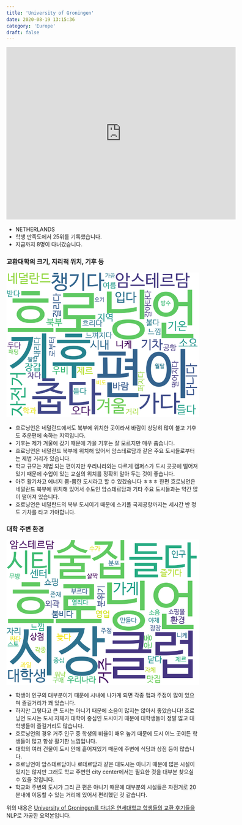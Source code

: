 ```yaml
---
title: 'University of Groningen'
date: 2020-08-19 13:15:36
category: 'Europe'
draft: false
---
```


<iframe
width="600"
height="450"
frameborder="0" style="border:0"
src="https://www.google.com/maps/embed/v1/place?key=AIzaSyC9e1AME-pVmWC4hBpFdu5S4dKzyepa3HQ&q=University+of+Groningen&center=53.219263399999996,6.5629872&zoom=14" allowfullscreen>
</iframe>


* NETHERLANDS
* 학생 만족도에서 25위를 기록했습니다.
* 지금까지 8명이 다녀갔습니다. 

### 교환대학의 크기, 지리적 위치, 기후 등

![gen_info-WordCloud](../univ_wordclouds_okt/gen_info/US000290_gen_info_okt.png)

* 흐로닝언은 네덜란드에서도 북부에 위치한 곳이라서 바람이 상당히 많이 불고 기후도 추운편에 속하는 지역입니다.
* 기후는 제가 겨울에 갔기 때문에 가을 기후는 잘 모르지만 매우 춥습니다.
* 흐로닝언은 네덜란드 북부에 위치해 있어서 암스테르담과 같은 주요 도시들로부터는 제법 거리가 있습니다.
* 학교 규모는 제법 되는 편이지만 우리나라와는 다르게 캠퍼스가 도시 곳곳에 떨어져 있기 때문에 수업이 있는 교실의 위치를 정확히 알아 두는 것이 좋습니다.
* 아주 활기차고 에너지 뿜-뿜한 도시라고 할 수 있겠습니다 ㅎㅎㅎ 한편 흐로닝언은 네덜란드 북부에 위치해 있어서 수도인 암스테르담과 기타 주요 도시들과는 약간 많이 떨어져 있습니다.
* 흐로닝언은 네덜란드의 북부 도시이기 때문에 스키폴 국제공항까지는 세시간 반 정도 기차를 타고 가야합니다.


### 대학 주변 환경

![env_info-WordCloud](../univ_wordclouds_okt/env_info/US000290_env_info_okt.png)

* 학생이 인구의 대부분이기 때문에 시내에 나가게 되면 각종 펍과 주점이 많이 있으며 즐길거리가 꽤 있습니다.
* 하지만 그렇다고 큰 도시는 아니기 때문에 소음이 많지는 않아서 좋았습니다! 흐로닝언 도시는 도시 자체가 대학이 중심인 도시이기 때문에 대학생들이 정말 많고 대학생들이 즐길거리도 많습니다.
* 흐로닝언의 경우 거주 인구 중 학생의 비율이 매우 높기 때문에 도시 어느 곳이든 학생들이 많고 항상 활기찬 느낌입니다.
* 대학의 여러 건물이 도시 안에 흩어져있기 때문에 주변에 식당과 상점 등이 많습니다.
* 흐로닝언이 암스테르담이나 로테르담과 같은 대도시는 아니기 때문에 많은 시설이 있지는 않지만 그래도 학교 주변인 city center에서는 필요한 것을 대부분 찾으실 수 있을 것입니다.
* 학교와 주변의 도시가 그리 큰 편은 아니기 때문에 대부분의 시설들은 자전거로 20분내에 이동할 수 있는 거리에 있어서 편리했던 것 같습니다.


위의 내용은 [University of Groningen를 다녀온 연세대학교 학생들의 교환 후기들을](http://oia.yonsei.ac.kr/partner/expReport.asp?ucode=US000290&bgbn=A) NLP로 가공한 요약본입니다. 
